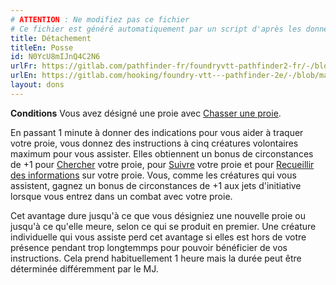 ```yaml
---
# ATTENTION : Ne modifiez pas ce fichier
# Ce fichier est généré automatiquement par un script d'après les données du module Foundry VTT officiel et de sa traduction
title: Détachement
titleEn: Posse
id: N0YcU8mIJnQ4C2N6
urlFr: https://gitlab.com/pathfinder-fr/foundryvtt-pathfinder2-fr/-/blob/master/data/feats/N0YcU8mIJnQ4C2N6.htm
urlEn: https://gitlab.com/hooking/foundry-vtt---pathfinder-2e/-/blob/master/packs/data/feats.db/posse.json
layout: dons
---
```

**Conditions** Vous avez désigné une proie avec [Chasser une proie](../actions/chasser-une-proie.md).

En passant 1 minute à donner des indications pour vous aider à traquer votre proie, vous donnez des instructions à cinq créatures volontaires maximum pour vous assister. Elles obtiennent un bonus de circonstances de +1 pour [Chercher](../actions/chercher.md) votre proie, pour [Suivre](../actions/pister.md) votre proie et pour [Recueillir des informations](../actions/recueillir-des-informations.md) sur votre proie. Vous, comme les créatures qui vous assistent, gagnez un bonus de circonstances de +1 aux jets d'initiative lorsque vous entrez dans un combat avec votre proie.

Cet avantage dure jusqu'à ce que vous désigniez une nouvelle proie ou jusqu'à ce qu'elle meure, selon ce qui se produit en premier. Une créature individuelle qui vous assiste perd cet avantage si elles est hors de votre présence pendant trop longtemmps pour pouvoir bénéficier de vos instructions. Cela prend habituellement 1 heure mais la durée peut être déterminée différemment par le MJ.
